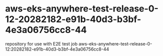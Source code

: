 # aws-eks-anywhere-test-release-0-12-20282182-e91b-40d3-b3bf-4e3a06756cc8-44
repository for use with E2E test job aws-eks-anywhere-test-release-0-12:20282182-e91b-40d3-b3bf-4e3a06756cc8-44
